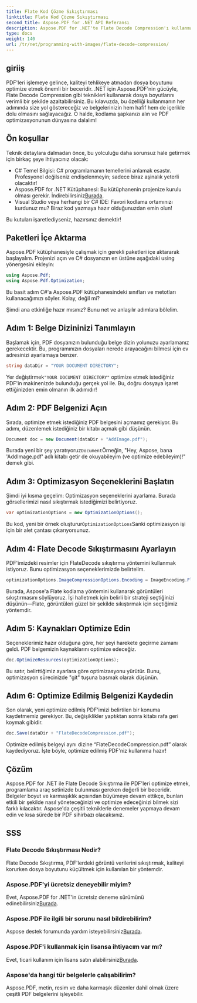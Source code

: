 ```yaml
---
title: Flate Kod Çözme Sıkıştırması
linktitle: Flate Kod Çözme Sıkıştırması
second_title: Aspose.PDF for .NET API Referansı
description: Aspose.PDF for .NET'te Flate Decode Compression'ı kullanmayı öğrenin. Bu adım adım kılavuzla PDF dosya boyutunu verimli bir şekilde optimize edin.
type: docs
weight: 140
url: /tr/net/programming-with-images/flate-decode-compression/
---
```

## giriiş

PDF'leri işlemeye gelince, kaliteyi tehlikeye atmadan dosya boyutunu optimize etmek önemli bir beceridir. .NET için Aspose.PDF'nin gücüyle, Flate Decode Compression gibi teknikleri kullanarak dosya boyutlarını verimli bir şekilde azaltabilirsiniz. Bu kılavuzda, bu özelliği kullanmanın her adımında size yol göstereceğiz ve belgelerinizin hem hafif hem de içerikle dolu olmasını sağlayacağız. O halde, kodlama şapkanızı alın ve PDF optimizasyonunun dünyasına dalalım!

## Ön koşullar

Teknik detaylara dalmadan önce, bu yolculuğu daha sorunsuz hale getirmek için birkaç şeye ihtiyacınız olacak:

- C# Temel Bilgisi: C# programlamanın temellerini anlamak esastır. Profesyonel değilseniz endişelenmeyin; sadece biraz aşinalık yeterli olacaktır!
-  Aspose.PDF for .NET Kütüphanesi: Bu kütüphanenin projenize kurulu olması gerekir. İndirebilirsiniz[Burada](https://releases.aspose.com/pdf/net/).
- Visual Studio veya herhangi bir C# IDE: Favori kodlama ortamınızı kurdunuz mu? Biraz kod yazmaya hazır olduğunuzdan emin olun!

Bu kutuları işaretlediyseniz, hazırsınız demektir!

## Paketleri İçe Aktarma

Aspose.PDF kütüphanesiyle çalışmak için gerekli paketleri içe aktararak başlayalım. Projenizi açın ve C# dosyanızın en üstüne aşağıdaki using yönergesini ekleyin:

```csharp
using Aspose.Pdf;
using Aspose.Pdf.Optimization;
```

Bu basit adım C#'a Aspose.PDF kütüphanesindeki sınıfları ve metotları kullanacağımızı söyler. Kolay, değil mi?

Şimdi ana etkinliğe hazır mısınız? Bunu net ve anlaşılır adımlara bölelim.

## Adım 1: Belge Dizininizi Tanımlayın

Başlamak için, PDF dosyanızın bulunduğu belge dizin yolunuzu ayarlamanız gerekecektir. Bu, programınızın dosyaları nerede arayacağını bilmesi için ev adresinizi ayarlamaya benzer.

```csharp
string dataDir = "YOUR DOCUMENT DIRECTORY";
```
 Yer değiştirmek`"YOUR DOCUMENT DIRECTORY"` optimize etmek istediğiniz PDF'in makinenizde bulunduğu gerçek yol ile. Bu, doğru dosyaya işaret ettiğinizden emin olmanın ilk adımıdır!

## Adım 2: PDF Belgenizi Açın

Sırada, optimize etmek istediğiniz PDF belgesini açmamız gerekiyor. Bu adımı, düzenlemek istediğiniz bir kitabı açmak gibi düşünün.

```csharp
Document doc = new Document(dataDir + "AddImage.pdf");
```
 Burada yeni bir şey yaratıyoruz`Document`Örneğin, "Hey, Aspose, bana 'AddImage.pdf' adlı kitabı getir de okuyabileyim (ve optimize edebileyim)!" demek gibi.

## Adım 3: Optimizasyon Seçeneklerini Başlatın

Şimdi iyi kısma geçelim: Optimizasyon seçeneklerini ayarlama. Burada görsellerimizi nasıl sıkıştırmak istediğimizi belirtiyoruz.

```csharp
var optimizationOptions = new OptimizationOptions();
```
 Bu kod, yeni bir örnek oluşturur`OptimizationOptions`Sanki optimizasyon işi için bir alet çantası çıkarıyorsunuz.

## Adım 4: Flate Decode Sıkıştırmasını Ayarlayın

PDF'imizdeki resimler için FlateDecode sıkıştırma yöntemini kullanmak istiyoruz. Bunu optimizasyon seçeneklerimizde belirtelim.

```csharp
optimizationOptions.ImageCompressionOptions.Encoding = ImageEncoding.Flate;
```
Burada, Aspose'a Flate kodlama yöntemini kullanarak görüntüleri sıkıştırmasını söylüyoruz. İşi halletmek için belirli bir strateji seçtiğinizi düşünün—Flate, görüntüleri güzel bir şekilde sıkıştırmak için seçtiğimiz yöntemdir.

## Adım 5: Kaynakları Optimize Edin

Seçeneklerimiz hazır olduğuna göre, her şeyi harekete geçirme zamanı geldi. PDF belgemizin kaynaklarını optimize edeceğiz.

```csharp
doc.OptimizeResources(optimizationOptions);
```
Bu satır, belirttiğimiz ayarlara göre optimizasyonu yürütür. Bunu, optimizasyon sürecinizde "git" tuşuna basmak olarak düşünün.

## Adım 6: Optimize Edilmiş Belgenizi Kaydedin

Son olarak, yeni optimize edilmiş PDF'imizi belirtilen bir konuma kaydetmemiz gerekiyor. Bu, değişiklikler yaptıktan sonra kitabı rafa geri koymak gibidir.

```csharp
doc.Save(dataDir + "FlateDecodeCompression.pdf");
```
Optimize edilmiş belgeyi aynı dizine “FlateDecodeCompression.pdf” olarak kaydediyoruz. İşte böyle, optimize edilmiş PDF'niz kullanıma hazır!

## Çözüm

Aspose.PDF for .NET ile Flate Decode Sıkıştırma ile PDF'leri optimize etmek, programlama araç setinizde bulunması gereken değerli bir beceridir. Belgeler boyut ve karmaşıklık açısından büyümeye devam ettikçe, bunları etkili bir şekilde nasıl yöneteceğinizi ve optimize edeceğinizi bilmek sizi farklı kılacaktır. Aspose'da çeşitli tekniklerle denemeler yapmaya devam edin ve kısa sürede bir PDF sihirbazı olacaksınız.

## SSS

### Flate Decode Sıkıştırması Nedir?  
Flate Decode Sıkıştırma, PDF'lerdeki görüntü verilerini sıkıştırmak, kaliteyi korurken dosya boyutunu küçültmek için kullanılan bir yöntemdir.

### Aspose.PDF'yi ücretsiz deneyebilir miyim?  
Evet, Aspose.PDF for .NET'in ücretsiz deneme sürümünü edinebilirsiniz[Burada](https://releases.aspose.com/).

### Aspose.PDF ile ilgili bir sorunu nasıl bildirebilirim?  
 Aspose destek forumunda yardım isteyebilirsiniz[Burada](https://forum.aspose.com/c/pdf/10).

### Aspose.PDF'i kullanmak için lisansa ihtiyacım var mı?  
 Evet, ticari kullanım için lisans satın alabilirsiniz[Burada](https://purchase.aspose.com/buy).

### Aspose'da hangi tür belgelerle çalışabilirim?  
Aspose.PDF, metin, resim ve daha karmaşık düzenler dahil olmak üzere çeşitli PDF belgelerini işleyebilir.